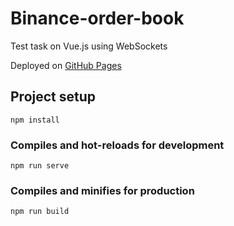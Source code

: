 # Binance-order-book

Test task on Vue.js using WebSockets

Deployed on [GitHub Pages](https://karrambol.github.io/Binance-order-book-GHP/)

## Project setup
```
npm install
```

### Compiles and hot-reloads for development
```
npm run serve
```

### Compiles and minifies for production
```
npm run build
```
